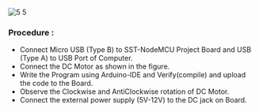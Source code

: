 ![5 5](https://user-images.githubusercontent.com/65058286/155886143-0e09b86a-d400-4409-8729-53f7dac1a70a.png)

### Procedure :
- Connect Micro USB (Type B) to SST-NodeMCU Project Board and USB (Type A) to USB Port of Computer. 
- Connect the DC Motor as shown in the figure.
- Write the Program using Arduino-IDE and Verify(compile) and upload the code to the Board.
- Observe the Clockwise and AntiClockwise rotation of DC Motor.
- Connect the external power supply (5V-12V) to the DC jack on Board.
